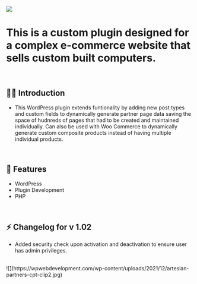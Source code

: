 ![](https://wpwebdevelopment.com/wp-content/uploads/2021/12/artesian-partners-cpt-clip.jpg)

# This is a custom plugin designed for a complex e-commerce website that sells custom built computers. 

<br>


## 🙋‍♂️ Introduction 

- This WordPress plugin extends funtionality by adding new post types and custom fields to dynamically generate partner page data saving the space of hudnreds of pages that had to be created and maintained individually. Can also be used with Woo Commerce to dynamically generate custom composite products instead of having multiple individual products.


<br>

## 📜 Features
- WordPress
- Plugin Development
- PHP
<br>


## ⚡ Changelog for v 1.02
- Added security check upon activation and deactivation to ensure user has admin privileges.
<br>
![](https://wpwebdevelopment.com/wp-content/uploads/2021/12/artesian-partners-cpt-clip2.jpg)
